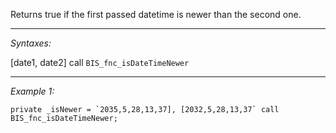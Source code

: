 Returns true if the first passed datetime is newer than the second one.


---
*Syntaxes:*

[date1, date2] call `BIS_fnc_isDateTimeNewer`

---
*Example 1:*

```sqf
private _isNewer = `2035,5,28,13,37], [2032,5,28,13,37` call BIS_fnc_isDateTimeNewer;
```